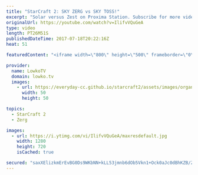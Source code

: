```yaml
---
title: "StarCraft 2: SKY ZERG vs SKY TOSS!"
excerpt: "Solar versus Zest on Proxima Station. Subscribe for more videos: http://lowko.tv/youtube Epic Zerg vs Terran: https://goo.gl/GJuLSh  In this match neither player seems to really want to engage. Protoss is trying to build the Ultimate Sky Protoss army, where as Zerg is doing the same. Both try to go for"
originalUrl: https://youtube.com/watch?v=IlifvVQuGeA
type: video
length: PT26M51S
publishedDateTime: 2017-07-18T20:22:16Z
heat: 51

featuredContent: "<iframe width=\"800\" height=\"500\" frameborder=\"0\" src=\"https://www.youtube.com/embed/IlifvVQuGeA\" allow=\"accelerometer; autoplay; encrypted-media; gyroscope; picture-in-picture\" allowfullscreen></iframe>"

provider:
  name: LowkoTV
  domain: lowko.tv
  images:
    - url: https://everyday-cc.github.io/starcraft2/assets/images/organizations/lowko.tv-50x50.jpg
      width: 50
      height: 50

topics:
  - StarCraft 2
  - Zerg

images:
  - url: https://i.ytimg.com/vi/IlifvVQuGeA/maxresdefault.jpg
    width: 1280
    height: 720
    isCached: true

secured: "saxXElizkmErEvBG0Ds9WKbNN+kLL53jmnb6dOb5Vkn1+Ock0aJc0dBhKZB/ZxcpcSoF+WtQX71YebhhVhSPQzFbxXsuKdQqQBKYlGwqYT15TL6ME74P4MmXuoLvQo7QDH36AXyko2iCSE/4HfZ2L/u10BUDHfP6jBR3yxou2AzGGf3NZbVwk6onuSVFcLGjIItxd7FE0jlrCno2/Sz94LoPHcStvjswaa+4AK8ZgNfvFhxjGqPBIFLsstMM5nOjeqNinuQ25E6WmZyB5LK0feeiKvjWNB4lB8V/ZB9Oilt5PlUepxSdY+4W6KsbfCS7ZND4fixV80sglkvh8VUgAXz9IeVbRWU0uucZq6tyecplNDzg9+3LxqEoQ2buSVLm+btb06As5+h4GSI/Mb6bD5RuVs28kUEXJG6KKLP/Gb+NaPNx+7qFIcGsbBXdWOrR;z8OEaKUPmQBgixesZT+9aA=="
---
```


